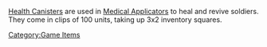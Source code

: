[Health Canisters](Health_Canister.md) are used in [Medical
Applicators](Medical_Applicator.md) to heal and revive soldiers.
They come in clips of 100 units, taking up 3x2 inventory squares.

[Category:Game Items](Category:Game_Items.md)
